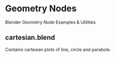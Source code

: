 # Geometry Nodes

Blender Geometry Node Examples & Utilities

## cartesian.blend
Contains cartesian plots of line, circle and parabole. 
